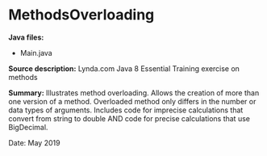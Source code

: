 # MethodsOverloading

**Java files:**
* Main.java

**Source description:** Lynda.com Java 8 Essential Training exercise on methods

**Summary:** Illustrates method overloading. Allows the creation of more than one version of a method. Overloaded method only differs in the number or data types of arguments. Includes code for imprecise calculations that convert from string to double AND code for precise calculations that use BigDecimal.

Date: May 2019